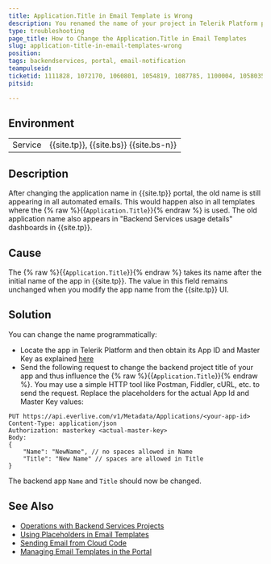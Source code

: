 ```yaml
---
title: Application.Title in Email Template is Wrong
description: You renamed the name of your project in Telerik Platform portal, but in emails Application.Title still the old name appears.
type: troubleshooting
page_title: How to Change the Application.Title in Email Templates
slug: application-title-in-email-templates-wrong
position:
tags: backendservices, portal, email-notification
teampulseid:
ticketid: 1111828, 1072170, 1060801, 1054819, 1087785, 1100004, 1058035, 1087785
pitsid:

---
```

## Environment
<table>
  <tr>
    <td>Service</td>
    <td>{{site.tp}}, {{site.bs}} {{site.bs-n}}</td>
  </tr>
</table>

## Description
After changing the application name in {{site.tp}} portal, the old name is still appearing in all automated emails. This would happen also in all templates where the {% raw %}{{`Application.Title`}}{% endraw %} is used.
The old application name also appears in "Backend Services usage details" dashboards in {{site.tp}}.

## Cause
The {% raw %}{{`Application.Title`}}{% endraw %} takes its name after the initial name of the app in {{site.tp}}. The value in this field remains unchanged when you modify the app name from the {{site.tp}} UI.

## Solution
You can change the name programmatically:

- Locate the app in Telerik Platform and then obtain its App ID and Master Key as explained [here](https://docs.telerik.com/platform/backend-services/javascript/security/security-keys-get)
- Send the following request to change the backend project title of your app and thus influence the {% raw %}{{`Application.Title`}}{% endraw %}. You may use a simple HTTP tool like Postman, Fiddler, cURL, etc. to send the request.  Replace the placeholders for the actual App Id and Master Key values:

```HTTP
PUT	https://api.everlive.com/v1/Metadata/Applications/<your-app-id>
Content-Type: application/json
Authorization: masterkey <actual-master-key>
Body:
{
    "Name": "NewName", // no spaces allowed in Name
    "Title": "New Name" // spaces are allowed in Title
}
```

The backend app `Name` and `Title` should now be changed.

## See Also
- [Operations with Backend Services Projects](https://docs.telerik.com/platform/backend-services/rest/administration-api/projects/managing-projects)
- [Using Placeholders in Email Templates](https://docs.telerik.com/platform/backend-services/javascript/email-templates/email-notifications-use-placeholders)
- [Sending Email from Cloud Code](https://docs.telerik.com/platform/backend-services/javascript/email-templates/email-notifications-send-cloud-code)
- [Managing Email Templates in the Portal](https://docs.telerik.com/platform/backend-services/javascript/email-templates/email-notifications-manage-templates-portal)
